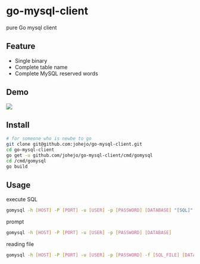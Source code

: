 # go-mysql-client
pure Go mysql client

## Feature

- Single binary
- Complete table name
- Complete MySQL reserved words

## Demo

![](https://raw.githubusercontent.com/johejo/go-mysql-client/master/demo.gif)

## Install

```bash
# for someone who is newbe to go
git clone git@github.com:johejo/go-mysql-client.git
cd go-mysql-client
go get -u github.com/johejo/go-mysql-client/cmd/gomysql
cd /cmd/gomysql
go build
```

## Usage

execute SQL
```bash
gomysql -h [HOST] -P [PORT] -u [USER] -p [PASSWORD] [DATABASE] "[SQL]" 
```

prompt
```bash
gomysql -h [HOST] -P [PORT] -u [USER] -p [PASSWORD] [DATABASE] 
```

reading file
```bash
gomysql -h [HOST] -P [PORT] -u [USER] -p [PASSWORD] -f [SQL_FILE] [DATABASE] 
```
